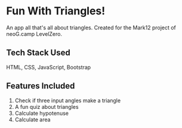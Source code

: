 # Fun With Triangles!

An app all that's all about triangles. Created for the Mark12 project of neoG.camp LevelZero.

## Tech Stack Used

HTML, CSS, JavaScript, Bootstrap

## Features Included

1. Check if three input angles make a triangle
2. A fun quiz about triangles
3. Calculate hypotenuse
4. Calculate area
